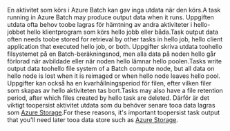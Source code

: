 <span data-ttu-id="284f8-101">En aktivitet som körs i Azure Batch kan gav inga utdata när den körs.</span><span class="sxs-lookup"><span data-stu-id="284f8-101">A task running in Azure Batch may produce output data when it runs.</span></span> <span data-ttu-id="284f8-102">Uppgiften utdata ofta behov toobe lagras för hämtning av andra aktiviteter i hello-jobbet hello klientprogram som körs hello jobb eller båda.</span><span class="sxs-lookup"><span data-stu-id="284f8-102">Task output data often needs toobe stored for retrieval by other tasks in hello job, hello client application that executed hello job, or both.</span></span> <span data-ttu-id="284f8-103">Uppgifter skriva utdata toohello filsystemet på en Batch-beräkningsnod, men alla data på noden hello går förlorad när avbildade eller när noden hello lämnar hello poolen.</span><span class="sxs-lookup"><span data-stu-id="284f8-103">Tasks write output data toohello file system of a Batch compute node, but all data on hello node is lost when it is reimaged or when hello node leaves hello pool.</span></span> <span data-ttu-id="284f8-104">Uppgifter kan också ha en kvarhållningsperiod för filen, efter vilken filer som skapas av hello aktiviteten tas bort.</span><span class="sxs-lookup"><span data-stu-id="284f8-104">Tasks may also have a file retention period, after which files created by hello task are deleted.</span></span> <span data-ttu-id="284f8-105">Därför är det viktigt toopersist aktivitet utdata som du behöver senare tooa data lagras som [Azure Storage](https://docs.microsoft.com/azure/storage/).</span><span class="sxs-lookup"><span data-stu-id="284f8-105">For these reasons, it's important toopersist task output that you'll need later tooa data store such as [Azure Storage](https://docs.microsoft.com/azure/storage/).</span></span>
